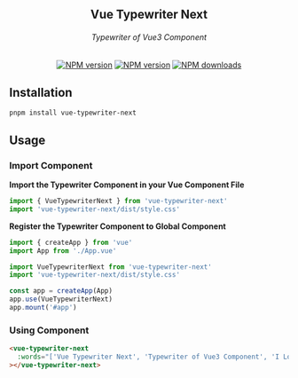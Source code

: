 <div align="center">
  <h2>Vue Typewriter Next</h2>
  <h6>Typewriter of Vue3 Component</h6>

<a href="https://www.npmjs.com/package/vue-typewriter-next" target="__blank"><img src="https://img.shields.io/npm/v/vue-typewriter-next" alt="NPM version"></a> 
<a href="https://www.npmjs.com/package/vue-typewriter-next" target="__blank"><img src="https://img.shields.io/npm/l/vue-typewriter-next?style=plastic" alt="NPM version"></a> 
<a href="https://www.npmjs.com/package/@flypeng/tool" target="__blank"><img src="https://img.shields.io/npm/dm/vue-typewriter-next" alt="NPM downloads"></a>

</div>

## Installation

`pnpm install vue-typewriter-next`

## Usage

### Import Component

**Import the Typewriter Component in your Vue Component File**

```ts
import { VueTypewriterNext } from 'vue-typewriter-next'
import 'vue-typewriter-next/dist/style.css'
```

**Register the Typewriter Component to Global Component**

```ts
import { createApp } from 'vue'
import App from './App.vue'

import VueTypewriterNext from 'vue-typewriter-next'
import 'vue-typewriter-next/dist/style.css'

const app = createApp(App)
app.use(VueTypewriterNext)
app.mount('#app')
```

### Using Component

```html
<vue-typewriter-next
  :words="['Vue Typewriter Next', 'Typewriter of Vue3 Component', 'I Love Coding']"
></vue-typewriter-next>
```
